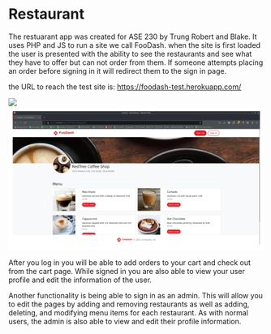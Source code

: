 # Restaurant
The restuarant app was created for ASE 230 by Trung Robert and Blake.
It uses PHP and JS to run a site we call FooDash. when the site is first
loaded the user is presented with the ability to see the restaurants and
see what they have to offer but can not order from them. If someone attempts
placing an order before signing in it will redirect them to the sign in page.
 
the URL to reach the test site is: https://foodash-test.herokuapp.com/

![](./screenshots/home_nolog.png)
![](./screenshots/detail_nolog.png)

After you log in you will be able to add orders to your cart and check out from the cart page.
While signed in you are also able to view your user profile and edit the information of the user.


Another functionality is being able to sign in as an admin. This will allow you to edit the pages
by adding and removing restaurants as well as adding, deleting, and modifying menu items for each
restaurant. As with normal users, the admin is also able to view and edit their profile information.

